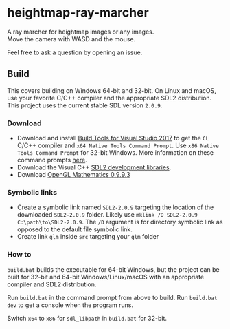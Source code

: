 # heightmap-ray-marcher

A ray marcher for heightmap images or any images.  
Move the camera with WASD and the mouse.

Feel free to ask a question by opening an issue.

## Build

This covers building on Windows 64-bit and 32-bit. On Linux and macOS, use your favorite C/C++ compiler and the appropriate SDL2 distribution. This project uses the current stable SDL version `2.0.9`.

### Download
- Download and install [Build Tools for Visual Studio 2017](https://www.visualstudio.com/downloads) to get the `CL` C/C++ compiler and `x64 Native Tools Command Prompt`. Use `x86 Native Tools Command Prompt` for 32-bit Windows. More information on these command prompts  [here](https://docs.microsoft.com/en-us/cpp/build/building-on-the-command-line).
- Download the Visual C++ [SDL2 development libraries](https://www.libsdl.org/download-2.0.php).
- Download [OpenGL Mathematics 0.9.9.3](https://glm.g-truc.net/0.9.9/index.html)

### Symbolic links
- Create a symbolic link named `SDL2-2.0.9` targeting the location of the downloaded `SDL2-2.0.9` folder. Likely use `mklink /D SDL2-2.0.9 C:\path\to\SDL2-2.0.9`. The `/D` argument is for directory symbolic link as opposed to the default file symbolic link.
- Create link `glm` inside `src` targeting your `glm` folder

### How to
`build.bat` builds the executable for 64-bit Windows, but the project can be built for 32-bit and 64-bit Windows/Linux/macOS with an appropriate compiler and SDL2 distribution.

Run `build.bat` in the command prompt from above to build. Run `build.bat dev` to get a console when the program runs.

Switch `x64` to `x86` for `sdl_libpath` in `build.bat` for 32-bit.
